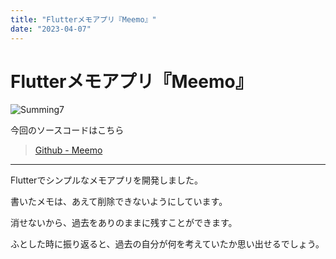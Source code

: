 ```yaml
---
title: "Flutterメモアプリ『Meemo』"
date: "2023-04-07"
---
```


# Flutterメモアプリ『Meemo』

![Summing7](/pj_meemo.png)

今回のソースコードはこちら

> [Github - Meemo](https://github.com/blackneko39/Meemo)

---

Flutterでシンプルなメモアプリを開発しました。

書いたメモは、あえて削除できないようにしています。

消せないから、過去をありのままに残すことができます。

ふとした時に振り返ると、過去の自分が何を考えていたか思い出せるでしょう。